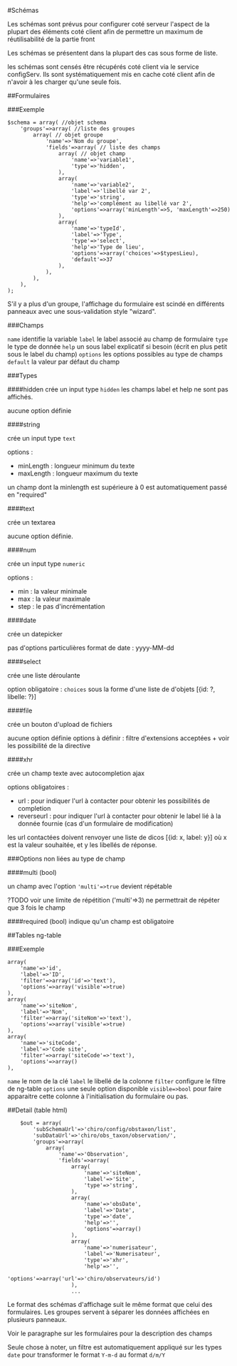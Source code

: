 #Schémas

Les schémas sont prévus pour configurer coté serveur l'aspect de la plupart des éléments coté client afin de permettre un maximum de réutilisabilité de la partie front

Les schémas se présentent dans la plupart des cas sous forme de liste.


les schémas sont censés être récupérés coté client via le service configServ. Ils sont systématiquement mis en cache coté client afin de n'avoir à les charger qu'une seule fois. 

##Formulaires

###Exemple

    $schema = array( //objet schema
        'groups'=>array( //liste des groupes 
            array( // objet groupe
                'name'=>'Nom du groupe',
                'fields'=>array( // liste des champs
                    array( // objet champ
                        'name'=>'variable1',
                        'type'=>'hidden',
                    ),
                    array(
                        'name'=>'variable2',
                        'label'=>'libellé var 2',
                        'type'=>'string',
                        'help'=>'complément au libellé var 2',
                        'options'=>array('minLength'=>5, 'maxLength'=>250)
                    ),
                    array(
                        'name'=>'typeId',
                        'label'=>'Type',
                        'type'=>'select',
                        'help'=>'Type de lieu',
                        'options'=>array('choices'=>$typesLieu),
                        'default'=>37
                    ),
                ),
            ),
        ),
    );


S'il y a plus d'un groupe, l'affichage du formulaire est scindé en différents panneaux avec une sous-validation style "wizard".


###Champs

`name` identifie la variable
`label` le label associé au champ de formulaire
`type` le type de donnée
`help` un sous label explicatif si besoin (écrit en plus petit sous le label du champ)
`options` les options possibles au type de champs
`default` la valeur par défaut du champ


###Types

####hidden
crée un input type `hidden`
les champs label et help ne sont pas affichés.

aucune option définie


####string

crée un input type `text`

options : 
 - minLength : longueur minimum du texte 
 - maxLength : longueur maximum du texte

un champ dont la minlength est supérieure à 0 est automatiquement passé en "required"


####text

crée un textarea

aucune option définie.


####num

crée un input type `numeric`

options : 
- min : la valeur minimale
- max : la valeur maximale
- step : le pas d'incrémentation


####date

crée un datepicker

pas d'options particulières
format de date : yyyy-MM-dd

####select

crée une liste déroulante

option obligatoire : `choices` sous la forme d'une liste de d'objets [{id: ?, libelle: ?}]


####file

crée un bouton d'upload de fichiers

aucune option définie
options à définir : filtre d'extensions acceptées + voir les possibilité de la directive


####xhr

crée un champ texte avec autocompletion ajax

options obligatoires : 
- url : pour indiquer l'url à contacter pour obtenir les possibilités de completion
- reverseurl : pour indiquer l'url à contacter pour obtenir le label lié à la donnée fournie (cas d'un formulaire de modification)

les url contactées doivent renvoyer une liste de dicos [{id: x, label: y}] où x est la valeur souhaitée, et y les libellés de réponse.



###Options non liées au type de champ

####multi (bool)

un champ avec l'option `'multi'=>true` devient répétable

?TODO voir une limite de répétition ('multi'=>3) ne permettrait de répéter que 3 fois le champ


####required (bool)
indique qu'un champ est obligatoire


##Tables ng-table

###Exemple


    array(
        'name'=>'id',
        'label'=>'ID',
        'filter'=>array('id'=>'text'),
        'options'=>array('visible'=>true)
    ),
    array(
        'name'=>'siteNom',
        'label'=>'Nom',
        'filter'=>array('siteNom'=>'text'),
        'options'=>array('visible'=>true)
    ),
    array(
        'name'=>'siteCode',
        'label'=>'Code site',
        'filter'=>array('siteCode'=>'text'),
        'options'=>array()
    ),

`name` le nom de la clé 
`label` le libellé de la colonne
`filter` configure le filtre de ng-table 
`options` une seule option disponible `visible=>bool` pour faire apparaitre cette colonne à l'initialisation du formulaire ou pas.


##Detail (table html)


        $out = array(
            'subSchemaUrl'=>'chiro/config/obstaxon/list',
            'subDataUrl'=>'chiro/obs_taxon/observation/',
            'groups'=>array(
                array(
                    'name'=>'Observation',
                    'fields'=>array(
                        array(
                            'name'=>'siteNom',
                            'label'=>'Site',
                            'type'=>'string',
                        ),
                        array(
                            'name'=>'obsDate',
                            'label'=>'Date',
                            'type'=>'date',
                            'help'=>'',
                            'options'=>array()
                        ),
                        array(
                            'name'=>'numerisateur',
                            'label'=>'Numerisateur',
                            'type'=>'xhr',
                            'help'=>'',
                            'options'=>array('url'=>'chiro/observateurs/id')
                        ),
                        ...

Le format des schémas d'affichage suit le même format que celui des formulaires.
Les groupes servent à séparer les données affichées en plusieurs panneaux.


Voir le paragraphe sur les formulaires pour la description des champs

Seule chose à noter, un filtre est automatiquement appliqué sur les types `date` pour transformer le format `Y-m-d` au format `d/m/Y`
